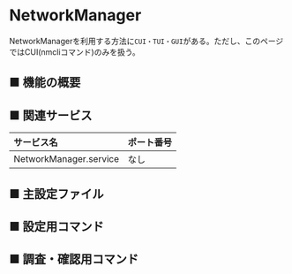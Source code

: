 # NetworkManager
NetworkManagerを利用する方法に`CUI・TUI・GUI`がある。ただし、このページではCUI(nmcliコマンド)のみを扱う。
## ■ 機能の概要

## ■ 関連サービス
|サービス名|ポート番号|
|:---|:---|
|NetworkManager.service|なし|

## ■ 主設定ファイル

## ■ 設定用コマンド

## ■ 調査・確認用コマンド
